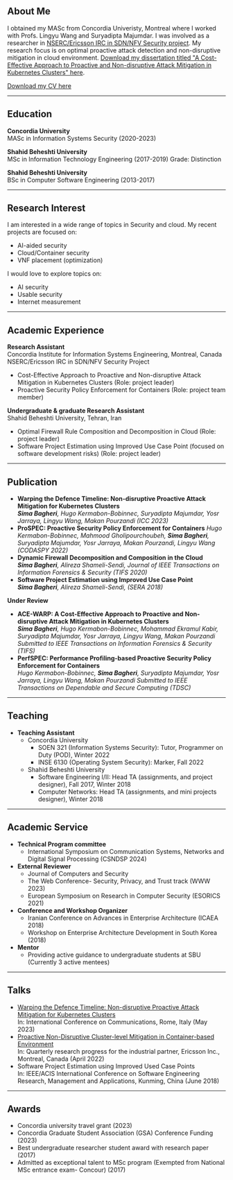 ## About Me
I obtained my MASc from Concordia Univeristy, Montreal where I worked with Profs. Lingyu Wang and Suryadipta Majumdar. I was involved as a researcher in [NSERC/Ericsson IRC in SDN/NFV Security project](https://arc.encs.concordia.ca/index.html). My research focus is on optimal proactive attack detection and non-disruptive mitigation in cloud environment. [Download my dissertation titled "A Cost-Effective Approach to Proactive and Non-disruptive Attack Mitigation in Kubernetes Clusters" here](/assets/pdf/Sima_Thesis.pdf). 

[Download my CV here](/assets/pdf/SimaBagheriCV.pdf) 

-------

## Education
**Concordia University**  
MASc in Information Systems Security (2020-2023)

**Shahid Beheshti University**  
MSc in Information Technology Engineering (2017-2019)
Grade: Distinction

**Shahid Beheshti University**  
BSc in Computer Software Engineering (2013-2017)

---------
  
## Research Interest
I am interested in a wide range of topics in Security and cloud. My recent projects are focused on:
- AI-aided security
- Cloud/Container security
- VNF placement (optimization) 

I would love to explore topics on:
- AI security
- Usable security
- Internet measurement

---------

## Academic Experience
**Research Assistant**  
Concordia Institute for Information Systems Engineering, Montreal, Canada  
NSERC/Ericsson IRC in SDN/NFV Security Project
- Cost-Effective Approach to Proactive and Non-disruptive Attack Mitigation in Kubernetes Clusters (Role: project leader)
- Proactive Security Policy Enforcement for Containers (Role: project team member)

**Undergraduate & graduate Research Assistant**  
Shahid Beheshti University, Tehran, Iran
- Optimal Firewall Rule Composition and Decomposition in Cloud (Role: project leader)
- Software Project Estimation using Improved Use Case Point (focused on software development risks) (Role: project leader)


--------

## Publication
- **Warping the Defence Timeline: Non-disruptive Proactive Attack Mitigation for Kubernetes Clusters**    
  ***Sima Bagheri**, Hugo Kermabon-Bobinnec, Suryadipta Majumdar, Yosr Jarraya, Lingyu Wang, Makan Pourzandi (ICC 2023)*
- **ProSPEC: Proactive Security Policy Enforcement for Containers**
  *Hugo Kermabon-Bobinnec, Mahmood Gholipourchoubeh, **Sima Bagheri**, Suryadipta Majumdar, Yosr Jarraya, Makan Pourzandi, Lingyu Wang (CODASPY 2022)*
- **Dynamic Firewall Decomposition and Composition in the Cloud**  
  ***Sima Bagheri**, Alireza Shameli-Sendi, Journal of IEEE Transactions on Information Forensics & Security (TIFS 2020)*
- **Software Project Estimation using Improved Use Case Point**  
  ***Sima Bagheri**, Alireza Shameli-Sendi, (SERA 2018)*  
  
**Under Review**
- **ACE-WARP: A Cost-Effective Approach to Proactive and Non-disruptive Attack Mitigation in Kubernetes Clusters**  
  ***Sima Bagheri**, Hugo Kermabon-Bobinnec, Mohammad Ekramul Kabir, Suryadipta Majumdar, Yosr Jarraya, Lingyu Wang, Makan Pourzandi
  Submitted to IEEE Transactions on Information Forensics & Security (TIFS)*
- **PerfSPEC: Performance Profiling-based Proactive Security Policy Enforcement for Containers**  
  *Hugo Kermabon-Bobinnec, **Sima Bagheri**, Suryadipta Majumdar, Yosr Jarraya, Lingyu Wang, Makan Pourzandi
  Submitted to IEEE Transactions on Dependable and Secure Computing (TDSC)*

--------

## Teaching
- **Teaching Assistant**
  - Concordia University
    - SOEN 321 (Information Systems Security): Tutor, Programmer on Duty (POD), Winter 2022
    - INSE 6130 (Operating System Security): Marker, Fall 2022
  - Shahid Beheshti University
    - Software Engineering I/II: Head TA (assignments, and project designer), Fall 2017, Winter 2018
    - Computer Networks: Head TA (assignments, and mini projects designer), Winter 2018

--------

## Academic Service
- **Technical Program committee**
  - International Symposium on Communication Systems, Networks and Digital Signal Processing (CSNDSP 2024)
- **External Reviewer**
  - Journal of Computers and Security
  - The Web Conference- Security, Privacy, and Trust track (WWW 2023)
  - European Symposium on Research in Computer Security (ESORICS 2021)
- **Conference and Workshop Organizer**
  - Iranian Conference on Advances in Enterprise Architecture (ICAEA 2018)
  - Workshop on Enterprise Architecture Development in South Korea (2018)
- **Mentor**
  - Providing active guidance to undergraduate students at SBU (Currently 3 active mentees)

--------
## Talks
- [Warping the Defence Timeline: Non-disruptive Proactive Attack Mitigation for Kubernetes Clusters](/assets/pdf/Sima_WARP_ICC.pdf)  
  In: International Conference on Communications, Rome, Italy (May 2023)
- [Proactive Non-Disruptive Cluster-level Mitigation in Container-based Environment](/assets/pdf/Steering_Sima.pdf)  
  In: Quarterly research progress for the industrial partner, Ericsson Inc., Montreal, Canada (April 2022)
- Software Project Estimation using Improved Used Case Points  
  In: IEEE/ACIS International Conference on Software Engineering Research, Management and Applications, Kunming, China (June 2018)

-------
## Awards
- Concordia university travel grant (2023)
- Concordia Graduate Student Association (GSA) Conference Funding (2023)
- Best undergraduate researcher student award with research paper (2017)
- Admitted as exceptional talent to MSc program (Exempted from National MSc entrance exam- Concour) (2017)

##
